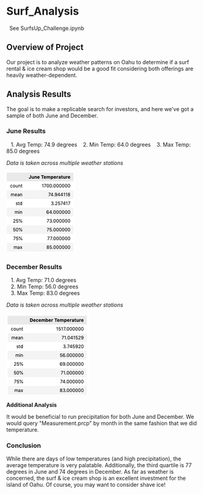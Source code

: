 # Surf_Analysis
&nbsp;&nbsp;See SurfsUp_Challenge.ipynb

## Overview of Project
Our project is to analyze weather patterns on Oahu to determine if a surf rental & ice cream shop would be a good fit considering both offerings are heavily weather-dependent.  

## Analysis Results
The goal is to make a replicable search for investors, and here we've got a sample of both June and December.

### June Results

&nbsp;&nbsp; 1. Avg Temp:  74.9 degrees
&nbsp;&nbsp; 2. Min Temp:  64.0 degrees
&nbsp;&nbsp; 3. Max Temp:  85.0 degrees

*Data is taken across multiple weather stations*

![Alt text](https://github.com/Goddard310/Surf_Analysis/blob/main/Surf%20June%20Temp.png)

### December Results

&nbsp;&nbsp; 1. Avg Temp:  71.0 degrees <br>
&nbsp;&nbsp; 2. Min Temp:  56.0 degrees <br>
&nbsp;&nbsp; 3. Max Temp:  83.0 degrees <br>

*Data is taken across multiple weather stations*

![Alt text](https://github.com/Goddard310/Surf_Analysis/blob/main/Surf%20Dec%20Temp.png)

**Additional Analysis** <br>

It would be beneficial to run precipitation for both June and December.  We would query "Measurement.prcp" by month in the same fashion that we did temperature.  

### Conclusion
While there are days of low temperatures (and high precipitation), the average temperature is very palatable.  Additionally, the third quartile is 77 degrees in June and 74 degrees in December.  As far as weather is concerned, the surf & ice cream shop is an excellent investment for the island of Oahu.  Of course, you may want to consider shave ice! 
